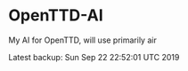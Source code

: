# OpenTTD-AI
My AI for OpenTTD, will use primarily air

Latest backup: Sun Sep 22 22:52:01 UTC 2019
